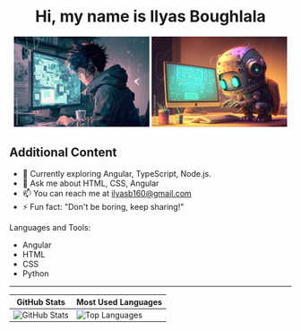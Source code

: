 <div align="center">
  <h1>Hi, my name is Ilyas Boughlala</h1>
  <img src="code.jpg" alt="Your Image Alt Text" width="48%">
  <img src="new.jpg" alt="Your Image Alt Text" width="48%" style="height: auto; max-height: 667px;">
</div>


## Additional Content

- 🌱 Currently exploring Angular, TypeScript, Node.js.
- 💬 Ask me about HTML, CSS, Angular
- 📫 You can reach me at ilyasb160@gmail.com
- ⚡ Fun fact: "Don't be boring, keep sharing!"

Languages and Tools:

- Angular
- HTML
- CSS
- Python

---

| GitHub Stats                                  | Most Used Languages                           |
| -------------------------------------------- | -------------------------------------------- |
| ![GitHub Stats](https://github-readme-stats.vercel.app/api?username=KageKing&show_icons=true&theme=radical) | ![Top Languages](https://github-readme-stats.vercel.app/api/top-langs/?username=KageKing&layout=compact) |
